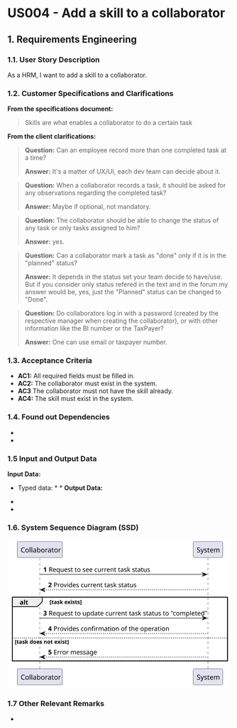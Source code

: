 # US004 - Add a skill to a collaborator

## 1. Requirements Engineering

### 1.1. User Story Description

As a HRM, I want to add a skill to a collaborator.

### 1.2. Customer Specifications and Clarifications

**From the specifications document:**

> Skills are what enables a collaborator to do a certain task

**From the client clarifications:**

> **Question:** Can an employee record more than one completed task at a time?
>
> **Answer:** It's a matter of UX/UI, each dev team can decide about it.

> **Question:** When a collaborator records a task, it should be asked for any observations regarding the completed task?
>
> **Answer:** Maybe if optional, not mandatory.

> **Question:** The collaborator should be able to change the status of any task or only tasks assigned to him?
>
> **Answer:** yes.

> **Question:** Can a collaborator mark a task as "done" only if it is in the "planned" status?
>
> **Answer:** It depends in the status set your team decide to have/use. But if you consider only status refered in the text and in the forum my answer would be, yes, just the "Planned" status can be changed to "Done".

> **Question:** Do collaborators log in with a password (created by the respective manager when creating the collaborator), or with other information like the BI number or the TaxPayer?
>
> **Answer:** One can use email or taxpayer number.

### 1.3. Acceptance Criteria

* **AC1:** All required fields must be filled in.
* **AC2:** The collaborator must exist in the system.
* **AC3** The collaborator must not have the skill already.
* **AC4:** The skill must exist in the system.


### 1.4. Found out Dependencies

* 
*  
### 1.5 Input and Output Data

**Input Data:**

* Typed data:
    * 
    * 
**Output Data:**

* 
* 

### 1.6. System Sequence Diagram (SSD)

![System Sequence Diagram - Alternative One](svg/us029-system-sequence-diagram-alternative-one.svg)

### 1.7 Other Relevant Remarks

* 